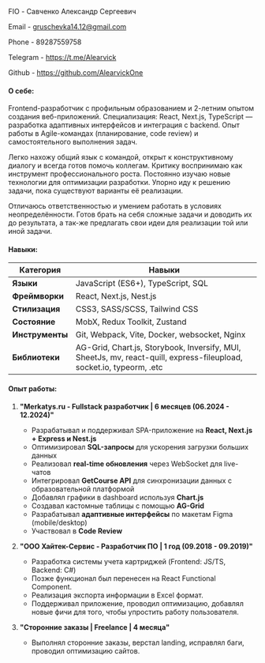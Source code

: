 FIO - Савченко Александр Сергеевич

Email - gruschevka14.12@gmail.com

Phone - 89287559758

Telegram - https://t.me/Alearvick

Github - https://github.com/AlearvickOne
#### О себе:
Frontend-разработчик с профильным образованием и 2-летним опытом создания веб-приложений. Специализация: React, Next.js, TypeScript — разработка адаптивных интерфейсов и интеграция с backend. Опыт работы в Agile-командах (планирование, code review) и самостоятельного выполнения задач.

Легко нахожу общий язык с командой, открыт к конструктивному диалогу и всегда готов помочь коллегам. Критику воспринимаю как инструмент профессионального роста. Постоянно изучаю новые технологии для оптимизации разработки. Упорно иду к решению задачи, пока существуют варианты её реализации.

Отличаюсь ответственностью и умением работать в условиях неопределённости. Готов брать на себя сложные задачи и доводить их до результата, а так-же предлагать свои идеи для реализации той или иной задачи.
#### Навыки:
| Категория       | Навыки                                                                                                               |
| --------------- | -------------------------------------------------------------------------------------------------------------------- |
| **Языки**       | JavaScript (ES6+), TypeScript, SQL                                                                                   |
| **Фреймворки**  | React, Next.js, Nest.js                                                                                              |
| **Стилизация**  | CSS3, SASS/SCSS, Tailwind CSS                                                                                        |
| **Состояние**   | MobX, Redux Toolkit, Zustand                                                                                         |
| **Инструменты** | Git, Webpack, Vite, Docker, websocket, Nginx                                                                         |
| **Библиотеки**  | AG-Grid, Chart.js, Storybook, Inversify, MUI, SheetJs, mv, react-quill, express-fileupload, socket.io, typeorm, .etc |
#### Опыт работы:
1. **"Merkatys.ru - Fullstack разработчик | 6 месяцев (06.2024 - 12.2024)"**
	- Разрабатывал и поддерживал SPA-приложение на **React, Next.js + Express и Nest.js**
	- Оптимизировал **SQL-запросы** для ускорения загрузки больших данных
	- Реализовал **real-time обновления** через WebSocket для live-чатов
	- Интегрировал **GetCourse API** для синхронизации данных с образовательной платформой
	- Добавлял графики в dashboard используя **Chart.js**
	- Создавал кастомные таблицы с помощью **AG-Grid**
	- Разрабатывал **адаптивные интерфейсы** по макетам Figma (mobile/desktop)
	- Участвовал в **Code Review**

2. **"ООО Хайтек-Сервис - Разработчик ПО | 1 год (09.2018 - 09.2019)"**
	* Разработка системы учета картриджей (Frontend: JS/TS, Backend: C#)
	* Позже функционал был перенесен на React Functional Component.
	* Реализация экспорта информации в Excel формат.
	* Поддерживал приложение, проводил оптимизацию, добавлял новые фичи для того, чтобы упростить работу пользователя.

3. **"Сторонние заказы | Freelance | 4 месяца"**
	* Выполнял сторонние заказы, верстал landing, исправлял баги, проводил оптимизацию сайтов. 
